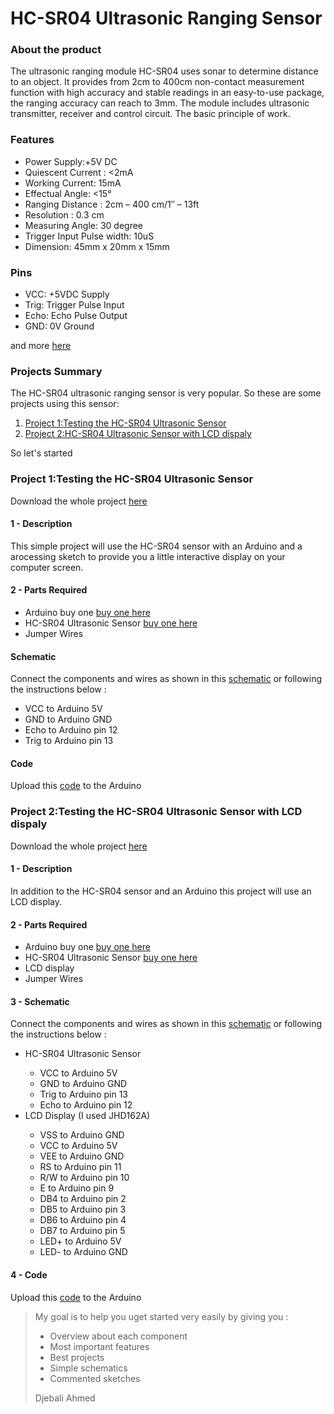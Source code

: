 <h1>HC-SR04 Ultrasonic Ranging Sensor</h1>
<h3>About the product</h3>
<p>
The ultrasonic ranging module HC-SR04 uses sonar to determine distance to an object. It provides from 2cm to 400cm non-contact measurement function with high accuracy and stable readings in an easy-to-use package, the ranging accuracy can reach to 3mm. The module includes ultrasonic transmitter, receiver and control circuit. The basic principle of work.
</p>
<h3>Features</h3>
<p>
  <ul>
    <li>Power Supply:+5V DC</li>
    <li>Quiescent Current : &lt;2mA</li>
    <li>Working Current: 15mA</li>
    <li>Effectual Angle: &lt;15°</li>
    <li>Ranging Distance : 2cm – 400 cm/1&#8243; &#8211; 13ft</li>
    <li>Resolution : 0.3 cm</li>
    <li>Measuring Angle: 30 degree</li>
    <li>Trigger Input Pulse width: 10uS</li>
    <li>Dimension: 45mm x 20mm x 15mm</li>
  </ul>
</p>
<h3>Pins</h3>
<p>
 <ul>
  <li>VCC: +5VDC Supply</li>
  <li>Trig: Trigger Pulse Input</li>
  <li>Echo: Echo Pulse Output</li>
  <li>GND: 0V Ground </li>
 </ul>
</p>
<p>and more <a href="http://www.micropik.com/PDF/HCSR04.pdf" target="_blank">here</a></p>
<h3>Projects Summary</h3>
<p>
  The HC-SR04 ultrasonic ranging sensor is very popular. So these are some projects using this sensor:<br/> 
 <ol>
  <li><a href="#Project1">Project 1:Testing the HC-SR04 Ultrasonic Sensor</a></li>
  <li><a href="#Project2">Project 2:HC-SR04 Ultrasonic Sensor with LCD dispaly</a></li>
 </ol>
 So let's started
</p>
<h3 id="Project1">Project 1:Testing the HC-SR04 Ultrasonic Sensor</h3>
<p>
Download the whole project <a href="https://github.com/AhmedDjebali/Getting-Started-With/tree/master/Sensors/HC-SR04_Test">here<a><br/>
<h4>1 - Description</h4>
<p>
This simple project will use the HC-SR04 sensor with an Arduino and a arocessing sketch to provide you a little interactive display on your computer screen.
</p>
<h4>2 - Parts Required</h4>
<p>
<ul>
  <li>Arduino buy one <a href="">buy one here</a></li>
  <li>HC-SR04 Ultrasonic Sensor <a href="">buy one here</a></li>
  <li>Jumper Wires</li>
</ul>
</p>
<h4>Schematic</h4>
<p>
Connect the components and wires as shown in this <a href="https://github.com/AhmedDjebali/Getting-Started-With/blob/master/Sensors/HC-SR04_Test/Schematic.jpg">schematic</a> or following the instructions below : <br/>
<ul>
  <li>VCC to Arduino 5V</li>
  <li>GND to Arduino GND</li>
  <li>Echo to Arduino pin 12</li>
  <li>Trig to Arduino pin 13</li>
</ul>
</p>
<h4>Code</h4>
<p>
Upload this <a href="https://github.com/AhmedDjebali/Getting-Started-With/blob/master/Sensors/HC-SR04_Test/HC-SR04_Test.ino">code</a> to the Arduino
</p>
</p>
<h3 id="Project2">Project 2:Testing the HC-SR04 Ultrasonic Sensor with LCD dispaly</h3>
<p>
Download the whole project <a href="https://github.com/AhmedDjebali/Getting-Started-With/tree/master/Sensors/HC-SR04_with_LCD">here<a><br/>
<h4>1 - Description</strong></h4>
<p>
In addition to the HC-SR04 sensor and an Arduino this project will use an LCD display.<br/>
</p>
<h4>2 - Parts Required</h4>
<p>
<ul>
  <li>Arduino buy one <a href="">buy one here</a></li>
  <li>HC-SR04 Ultrasonic Sensor <a href="">buy one here</a></li>
  <li>LCD display</li>
  <li>Jumper Wires</li>
</ul>
</p>
<h4>3 - Schematic</h4>
<p>
Connect the components and wires as shown in this <a href="https://github.com/AhmedDjebali/Getting-Started-With/blob/master/Sensors/HC-SR04_with_LCD/Schematic.jpg">schematic</a> or following the instructions below : <br/>
<ul>
 <li>HC-SR04 Ultrasonic Sensor</li>
 <ul>
  <li>VCC to Arduino 5V</li>
  <li>GND to Arduino GND</li>
  <li>Trig to Arduino pin 13</li>
  <li>Echo to Arduino pin 12</li>
</ul>
<li>LCD Display (I used JHD162A)</li>
<ul>
  <li>VSS to Arduino GND</li>
  <li>VCC to Arduino 5V</li>
  <li>VEE to Arduino GND</li>
  <li>RS to Arduino pin 11</li>
  <li>R/W to Arduino pin 10</li>
  <li>E to Arduino pin 9</li>
  <li>DB4 to Arduino pin 2</li>
  <li>DB5 to Arduino pin 3</li>
  <li>DB6 to Arduino pin 4</li>
  <li>DB7 to Arduino pin 5</li>
  <li>LED+ to Arduino 5V</li>
  <li>LED- to Arduino GND</li>
</ul>
</ul>
</p>
<h4>4 - Code</h4>
<p>
Upload this <a href="https://github.com/AhmedDjebali/Getting-Started-With/blob/master/Sensors/HC-SR04_with_LCD/HC-SR04_with_LCD.ino">code</a> to the Arduino
</p>
<blockquote>
  My goal is to help you uget started very easily by giving you : 
  <ul>
    <li>Overview about each component</li>
    <li>Most important features</li>
    <li>Best projects</li>
    <li>Simple schematics</li>
    <li>Commented sketches</li>
  </ul>
  Djebali Ahmed
</blockquote>
</p>
